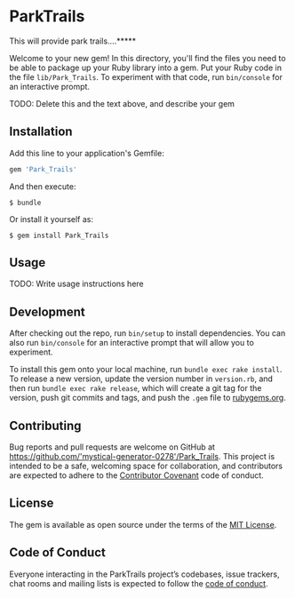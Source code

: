 # ParkTrails

This will provide park trails....*****


Welcome to your new gem! In this directory, you'll find the files you need to be able to package up your Ruby library into a gem. Put your Ruby code in the file `lib/Park_Trails`. To experiment with that code, run `bin/console` for an interactive prompt.

TODO: Delete this and the text above, and describe your gem

## Installation

Add this line to your application's Gemfile:

```ruby
gem 'Park_Trails'
```

And then execute:

    $ bundle

Or install it yourself as:

    $ gem install Park_Trails

## Usage

TODO: Write usage instructions here

## Development

After checking out the repo, run `bin/setup` to install dependencies. You can also run `bin/console` for an interactive prompt that will allow you to experiment.

To install this gem onto your local machine, run `bundle exec rake install`. To release a new version, update the version number in `version.rb`, and then run `bundle exec rake release`, which will create a git tag for the version, push git commits and tags, and push the `.gem` file to [rubygems.org](https://rubygems.org).

## Contributing

Bug reports and pull requests are welcome on GitHub at https://github.com/'mystical-generator-0278'/Park_Trails. This project is intended to be a safe, welcoming space for collaboration, and contributors are expected to adhere to the [Contributor Covenant](http://contributor-covenant.org) code of conduct.

## License

The gem is available as open source under the terms of the [MIT License](https://opensource.org/licenses/MIT).

## Code of Conduct

Everyone interacting in the ParkTrails project’s codebases, issue trackers, chat rooms and mailing lists is expected to follow the [code of conduct](https://github.com/'mystical-generator-0278'/Park_Trails/blob/master/CODE_OF_CONDUCT.md).
